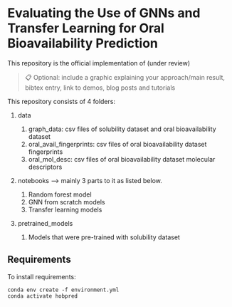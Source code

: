 # Evaluating the Use of GNNs and Transfer Learning for Oral Bioavailability Prediction

This repository is the official implementation of (under review)

>📋  Optional: include a graphic explaining your approach/main result, bibtex entry, link to demos, blog posts and tutorials

This repository consists of 4 folders:

1. data 
    1. graph_data: csv files of solubility dataset and oral bioavailability dataset
    2. oral_avail_fingerprints: csv files of oral bioavailability dataset fingerprints
    3. oral_mol_desc: csv files of oral bioavailability dataset molecular descriptors 

2. notebooks --> mainly 3 parts to it as listed below.
    1. Random forest model
    2. GNN from scratch models 
    3. Transfer learning models 
    
3. pretrained_models
    1. Models that were pre-trained with solubility dataset 
    
## Requirements

To install requirements:

```setup
conda env create -f environment.yml
conda activate hobpred
```


